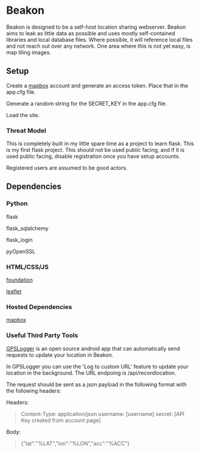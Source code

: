 # Beakon
Beakon is designed to be a self-host location sharing webserver. Beakon aims to leak as little data as possible and uses mostly self-contained libraries and local database files. Where possible, it will reference local files and not reach out over any network. One area where this is not yet easy, is map tiling images.

## Setup
Create a [mapbox] account and generate an access token. Place that in the app.cfg file.

Generate a random string for the SECRET_KEY in the app.cfg file.

Load the site.

### Threat Model
This is completely built in my little spare time as a project to learn flask. This is my first flask project. This should not be used public facing, and if it is used public facing, disable registration once you have setup accounts.

Registered users are assumed to be good actors.

## Dependencies
### Python
flask

flask_sqlalchemy

flask_login

pyOpenSSL


### HTML/CSS/JS
[foundation]

[leaflet]

### Hosted Dependencies
[mapbox]

### Useful Third Party Tools
[GPSLogger] is an open source android app that can automatically send requests to update your location in Beakon.

In GPSLogger you can use the 'Log to custom URL' feature to update your location in the background. The URL endpoing is /api/recordlocation.

The request should be sent as a json payload in the following format with the following headers:

Headers:
> Content-Type: application/json
> username: [username]
> secret: [API Key created from account page]

Body:
> {"lat":"%LAT","lon":"%LON","acc":"%ACC"}


[mapbox]: https://www.mapbox.com/
[leaflet]: https://github.com/Leaflet/Leaflet
[foundation]: https://github.com/foundation/foundation-sites
[gpslogger]: https://gpslogger.app